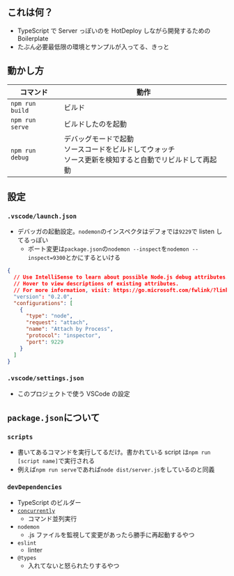 ## これは何？

- TypeScript で Server っぽいのを HotDeploy しながら開発するための Boilerplate
- たぶん必要最低限の環境とサンプルが入ってる、きっと

## 動かし方

| コマンド        | 動作                                                                                                           |
| --------------- | -------------------------------------------------------------------------------------------------------------- |
| `npm run build` | ビルド                                                                                                         |
| `npm run serve` | ビルドしたのを起動                                                                                             |
| `npm run debug` | デバッグモードで起動<br />ソースコードをビルドしてウォッチ<br />ソース更新を検知すると自動でリビルドして再起動 |

## 設定

### `.vscode/launch.json`

- デバッガの起動設定。`nodemon`のインスペクタはデフォでは`9229`で listen してるっぽい
  - ポート変更は`package.json`の`nodemon --inspect`を`nodemon --inspect=9300`とかにするといける

```json
{
  // Use IntelliSense to learn about possible Node.js debug attributes.
  // Hover to view descriptions of existing attributes.
  // For more information, visit: https://go.microsoft.com/fwlink/?linkid=830387
  "version": "0.2.0",
  "configurations": [
    {
      "type": "node",
      "request": "attach",
      "name": "Attach by Process",
      "protocol": "inspector",
      "port": 9229
    }
  ]
}
```

### `.vscode/settings.json`

- このプロジェクトで使う VSCode の設定

## `package.json`について

### `scripts`

- 書いてあるコマンドを実行してるだけ。書かれている script は`npm run [script name]`で実行される
- 例えば`npm run serve`であれば`node dist/server.js`をしているのと同義

### `devDependencies`

- TypeScript のビルダー
- [`concurrently`](https://www.npmjs.com/package/concurrently#usage)
  - コマンド並列実行
- `nodemon`
  - .js ファイルを監視して変更があったら勝手に再起動するやつ
- `eslint`
  - linter
- `@types`
  - 入れてないと怒られたりするやつ
